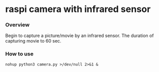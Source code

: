 # raspi camera with infrared sensor

### Overview

Begin to capture a picture/movie by an infrared sensor.
The duration of capturing movie to 60 sec.

### How to use

```
nohup python3 camera.py >/dev/null 2>&1 &
```

